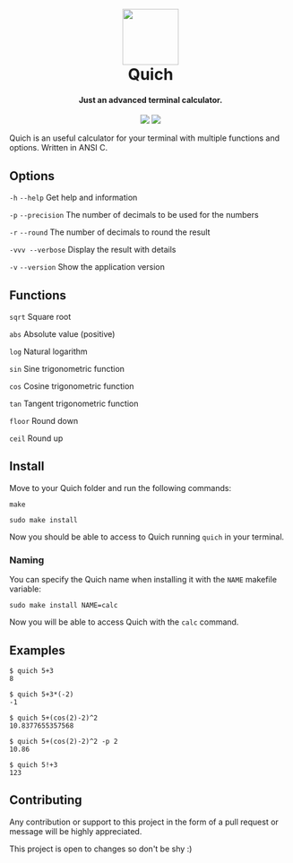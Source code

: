 <h1 align="center">
    <br>
    <img src="https://usbac.com.ve/images/Quich_logo.svg" width=100>
    <br>
    Quich
    <br>
</h1>

<h4 align="center">Just an advanced terminal calculator.</h4>

<p align="center">
<img src="https://img.shields.io/badge/version-1.0.0-blue.svg">
<img src="https://img.shields.io/badge/license-MIT-orange.svg">
</p>

Quich is an useful calculator for your terminal with multiple functions and options. Written in ANSI C.

## Options

`-h` `--help` Get help and information

`-p` `--precision` The number of decimals to be used for the numbers

`-r` `--round` The number of decimals to round the result

`-vvv --verbose` Display the result with details

`-v` `--version` Show the application version

## Functions

`sqrt` Square root

`abs`  Absolute value (positive)

`log`  Natural logarithm

`sin`  Sine trigonometric function

`cos`  Cosine trigonometric function

`tan`  Tangent trigonometric function

`floor`  Round down

`ceil`  Round up

## Install

Move to your Quich folder and run the following commands:

`make`

`sudo make install`

Now you should be able to access to Quich running `quich` in your terminal.

### Naming

You can specify the Quich name when installing it with the `NAME` makefile variable:

`sudo make install NAME=calc`

Now you will be able to access Quich with the `calc` command.

## Examples

```console
$ quich 5+3
8
```
```console
$ quich 5+3*(-2)
-1
```
```console
$ quich 5+(cos(2)-2)^2
10.8377655357568
```
```console
$ quich 5+(cos(2)-2)^2 -p 2
10.86
```
```console
$ quich 5!+3
123
```

## Contributing

Any contribution or support to this project in the form of a pull request or message will be highly appreciated.

This project is open to changes so don't be shy :)
